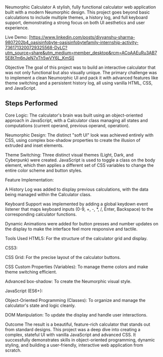 Neumorphic Calculator
A stylish, fully functional calculator web application built with a modern Neumorphic design. 
This project goes beyond basic calculations to include multiple themes, a history log, and full keyboard support, 
demonstrating a strong focus on both UI aesthetics and user experience.

Live Demo: [https://www.linkedin.com/posts/divyanshu-sharma-9807202b4_oasisinfobyte-oasisinfobytefamily-internship-activity-7361713200729325568-DyLC?utm_source=share&utm_medium=member_desktop&rcm=ACoAAEuRu3AB75E8t7m6nJeN7xTh5wVY6L_KmSI]

Objective
The goal of this project was to build an interactive calculator that was not only functional but also visually unique. 
The primary challenge was to implement a clean Neumorphic UI and pack it with advanced features like theme switching and a persistent history log, all using vanilla HTML, CSS, and JavaScript.

Steps Performed
----------------
Core Logic: The calculator's brain was built using an object-oriented approach in JavaScript, with a Calculator class managing all states and computations (current operand, previous operand, operation).

Neumorphic Design: The distinct "soft UI" look was achieved entirely with CSS, using complex box-shadow properties to create the illusion of extruded and inset elements.

Theme Switching: Three distinct visual themes (Light, Dark, and Cyberpunk) were created. JavaScript is used to toggle a class on the body element, which then applies a different set of CSS variables to change the entire color scheme and button styles.

Feature Implementation:

A History Log was added to display previous calculations, with the data being managed within the Calculator class.

Keyboard Support was implemented by adding a global keydown event listener that maps keyboard inputs (0-9, +, -, *, /, Enter, Backspace) to the corresponding calculator functions.

Dynamic Animations were added for button presses and number updates on the display to make the interface feel more responsive and tactile.

Tools Used
HTML5: For the structure of the calculator grid and display.

CSS3:

CSS Grid: For the precise layout of the calculator buttons.

CSS Custom Properties (Variables): To manage theme colors and make theme switching efficient.

Advanced box-shadow: To create the Neumorphic visual style.

JavaScript (ES6+):

Object-Oriented Programming (Classes): To organize and manage the calculator's state and logic cleanly.

DOM Manipulation: To update the display and handle user interactions.

Outcome
The result is a beautiful, feature-rich calculator that stands out from standard designs. This project was a deep dive into creating a complex, stateful UI with vanilla JavaScript and advanced CSS. It successfully demonstrates skills in object-oriented programming, dynamic styling, and building a user-friendly, interactive web application from scratch.
